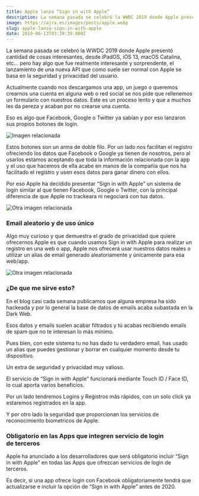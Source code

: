 ```yaml
---
title: Apple lanza “Sign in with Apple”
description: La semana pasada se celebró la WWDC 2019 donde Apple presentó cantidad de cosas interesantes, desde iPadOS, iOS 13, macOS Catalina, etc……
image: https://ajra.es/images/posts/apple.webp
slug: apple-lanza-sign-in-with-apple
date: 2019-06-13T03:39:39.000Z
---
```


La semana pasada se celebró la WWDC 2019 donde Apple presentó cantidad de cosas interesantes, desde iPadOS, iOS 13, macOS Catalina, etc… pero hay algo que fue realmente interesante y sorprendente, el lanzamiento de una nueva API que como suele ser normal con Apple se basa en la seguridad y privacidad del usuario.

Actualmente cuando nos descargamos una app, un juego o queremos crearnos una cuenta en alguna web o red social se nos pide que rellenemos un formulario con nuestros datos. Este es un proceso lento y que a muchos les da pereza y acaban por no crearse una cuenta.

Eso es algo que Facebook, Google o Twitter ya sabían y por eso lanzaron sus propios botones de login.

![Imagen relacionada](https://cdn-images-1.medium.com/max/800/0*wnwn_Wv0z0iRtjTr)

Estos botones son un arma de doble filo. Por un lado nos facilitan el registro ofreciendo los datos que Facebook o Google ya tienen de nosotros, pero al usarlos estamos aceptando que toda la información relacionada con la app y el uso que hacemos de ella acabe en manos de la compañía que nos ha facilitado el registro y usen esos datos para ganar dinero con ellos.

Por eso Apple ha decidido presentar “Sign in with Apple” un sistema de login similar al que tienen Facebook, Google o Twitter, con la principal diferencia de que Apple no trackeara ni negociará con tus datos.

![Otra imagen relacionada](https://cdn-images-1.medium.com/max/800/0*1VJjbae6i8AfQvQg)

### Email aleatorio y de uso único

Algo muy curioso y que demuestra el grado de privacidad que quiere ofrecernos Apple es que cuando usamos Sign in with Apple para realizar un registro en una web o app, Apple nos ofrecerá usar nuestros datos reales o utilizar un alias de email generado aleatoriamente y únicamente para esa web/app.

![Otra imagen relacionada](https://cdn-images-1.medium.com/max/800/0*XU1Cow6JZpCTW9wz)

### ¿De que me sirve esto?

En el blog casi cada semana publicamos que alguna empresa ha sido hackeada y por lo general la base de datos de emails acaba subastada en la Dark Web.

Esos datos y emails suelen acabar filtrados y tú acabas recibiendo emails de spam que no te interesan lo más mínimo.

Pues bien, con este sistema tu no has dado tu verdadero email, has usado un alias que puedes gestionar y borrar en cualquier momento desde tu dispositivo.

Un extra de seguridad y privacidad muy valioso.

El servicio de “Sign in with Apple” funcionará mediante Touch ID / Face ID, lo cual aporta varios beneficios.

Por un lado tendremos Logins y Registros más rápidos, con un solo click ya estaremos registrados en la app.

Y por otro lado la seguridad que proporcionan los servicios de reconocimiento biometricos de Apple.

### Obligatorio en las Apps que integren servicio de login de terceros

Apple ha anunciado a los desarrolladores que será obligatorio incluir “Sign in with Apple” en todas las Apps que ofrezcan servicios de login de terceros.

Es decir, si una app ofrece login con Facebook obligatoriamente tendrá que actualizarse e incluir la opción de “Sign in with Apple” antes de 2020.
